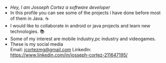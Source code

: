 - _Hey, I am Josseph Cortez a software developer_ 
- In this profile you can see some of the projects i have done before most of them in Java. ☕
- I would like to collaborate in android or java projects and learn new technologies. 📚
- Some of my interest are mobile industry,pc industry and videogames.
- These is my social media \
 Email:  jcortezmg@gmail.com
 Linkedln: https://www.linkedin.com/in/josseph-cortez-211647195/  

